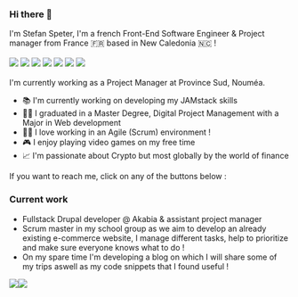 ### Hi there 👋
I'm Stefan Speter, I'm a french Front-End Software Engineer & Project manager from France :fr: based in New Caledonia 🇳🇨 ! <br/><br/>
<img src="https://img.shields.io/badge/Drupal-0678BE?style=for-the-badge&logo=drupal&logoColor=white" />
<img src="https://img.shields.io/badge/JavaScript-323330?style=for-the-badge&logo=javascript&logoColor=F7DF1E" />
<img src="https://img.shields.io/badge/React-20232A?style=for-the-badge&logo=react&logoColor=61DAFB" />
<img src="https://img.shields.io/badge/Tailwind_CSS-38B2AC?style=for-the-badge&logo=tailwind-css&logoColor=white" />
<img src="https://img.shields.io/badge/Bootstrap-563D7C?style=for-the-badge&logo=bootstrap&logoColor=white" />
<img src="https://img.shields.io/badge/Vue.js-35495E?style=for-the-badge&logo=vuedotjs&logoColor=4FC08D" />
<img src="https://img.shields.io/badge/Flutter-02569B?style=for-the-badge&logo=flutter&logoColor=white" />
<br/><br/>
I'm currently working as a Project Manager at Province Sud, Nouméa.

- :books: I'm currently working on developing my JAMstack skills 
- :student: I graduated in a Master Degree, Digital Project Management with a Major in Web development
- :office_worker: I love working in an Agile (Scrum) environment !
- :video_game: I enjoy playing video games on my free time
- :chart_with_upwards_trend: I'm passionate about Crypto but most globally by the world of finance

If you want to reach me, click on any of the buttons below : <br/>

### Current work
- Fullstack Drupal developer @ Akabia & assistant project manager
- Scrum master in my school group as we aim to develop an already existing e-commerce website, I manage different tasks, help to prioritize and 
make sure everyone knows what to do !
- On my spare time I'm developing a blog on which I will share some of my trips aswell as my code snippets that I found useful !


<div style="display:flex">
<a href="https://www.linkedin.com/in/stefanspeterdev/">
  <img src="https://img.shields.io/badge/linkedin-%230077B5.svg?&style=for-the-badge&logo=linkedin&logoColor=white" />
</a>

<a href="mailto:stefanspeterdev@gmail.com">
  <img src="https://img.shields.io/badge/Gmail-D14836?style=for-the-badge&logo=gmail&logoColor=white" />
</a>
</div>
